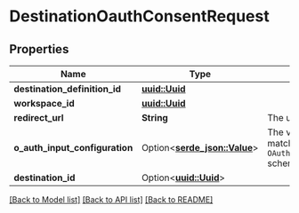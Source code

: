 # DestinationOauthConsentRequest

## Properties

Name | Type | Description | Notes
------------ | ------------- | ------------- | -------------
**destination_definition_id** | [**uuid::Uuid**](uuid::Uuid.md) |  | 
**workspace_id** | [**uuid::Uuid**](uuid::Uuid.md) |  | 
**redirect_url** | **String** | The url to redirect to after getting the user consent | 
**o_auth_input_configuration** | Option<[**serde_json::Value**](.md)> | The values required to configure OAuth flows. The schema for this must match the `OAuthConfigSpecification.oauthUserInputFromConnectorConfigSpecification` schema. | [optional]
**destination_id** | Option<[**uuid::Uuid**](uuid::Uuid.md)> |  | [optional]

[[Back to Model list]](../README.md#documentation-for-models) [[Back to API list]](../README.md#documentation-for-api-endpoints) [[Back to README]](../README.md)


